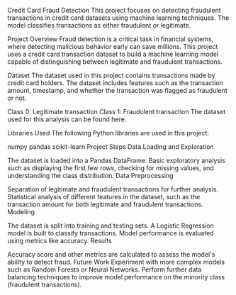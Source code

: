Credit Card Fraud Detection
This project focuses on detecting fraudulent transactions in credit card datasets using machine learning techniques. The model classifies transactions as either fraudulent or legitimate.

Project Overview
Fraud detection is a critical task in financial systems, where detecting malicious behavior early can save millions. This project uses a credit card transaction dataset to build a machine learning model capable of distinguishing between legitimate and fraudulent transactions.

Dataset
The dataset used in this project contains transactions made by credit card holders. The dataset includes features such as the transaction amount, timestamp, and whether the transaction was flagged as fraudulent or not.

Class 0: Legitimate transaction
Class 1: Fraudulent transaction
The dataset used for this analysis can be found here.

Libraries Used
The following Python libraries are used in this project:

numpy
pandas
scikit-learn
Project Steps
Data Loading and Exploration

The dataset is loaded into a Pandas DataFrame.
Basic exploratory analysis such as displaying the first few rows, checking for missing values, and understanding the class distribution.
Data Preprocessing

Separation of legitimate and fraudulent transactions for further analysis.
Statistical analysis of different features in the dataset, such as the transaction amount for both legitimate and fraudulent transactions.
Modeling

The dataset is split into training and testing sets.
A Logistic Regression model is built to classify transactions.
Model performance is evaluated using metrics like accuracy.
Results

Accuracy score and other metrics are calculated to assess the model's ability to detect fraud.
Future Work
Experiment with more complex models such as Random Forests or Neural Networks.
Perform further data balancing techniques to improve model performance on the minority class (fraudulent transactions).
